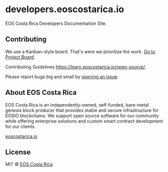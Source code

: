 # developers.eoscostarica.io

EOS Costa Rica Developers Documentation Site.

## Contributing

We use a Kanban-style board. That's were we prioritize the work. [Go to Project Board](https://github.com/eoscostarica/developers.eoscostarica.io/projects/1).

Contributing Guidelines https://learn.eoscostarica.io/open-source/.

Please report bugs big and small by [opening an issue](https://github.com/eoscostarica/developers.eoscostarica.io/issues).

## About EOS Costa Rica

EOS Costa Rica is an independently-owned, self-funded, bare-metal genesis block producer that provides stable and secure infrastructure for EOSIO blockchains. We support open source software for our community while offering enterprise solutions and custom smart contract development for our clients.


[eoscostarica.io](https://eoscostarica.io)

## License

MIT © [EOS Costa Rica](https://eoscostarica.io)
